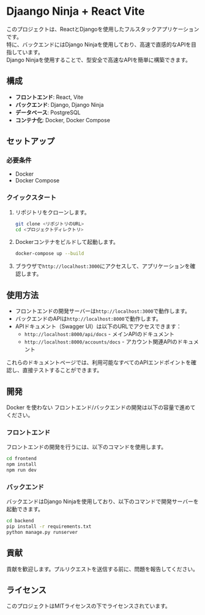 # Djaango Ninja + React Vite

このプロジェクトは、ReactとDjangoを使用したフルスタックアプリケーションです。  
特に、バックエンドにはDjango Ninjaを使用しており、高速で直感的なAPIを目指しています。  
Django Ninjaを使用することで、型安全で高速なAPIを簡単に構築できます。


## 構成

- **フロントエンド**: React, Vite
- **バックエンド**: Django, Django Ninja
- **データベース**: PostgreSQL
- **コンテナ化**: Docker, Docker Compose

## セットアップ

### 必要条件

- Docker
- Docker Compose

### クイックスタート

1. リポジトリをクローンします。
   ```bash
   git clone <リポジトリのURL>
   cd <プロジェクトディレクトリ>
   ```

2. Dockerコンテナをビルドして起動します。
   ```bash
   docker-compose up --build
   ```

3. ブラウザで`http://localhost:3000`にアクセスして、アプリケーションを確認します。

## 使用方法

- フロントエンドの開発サーバーは`http://localhost:3000`で動作します。
- バックエンドのAPIは`http://localhost:8000`で動作します。
- APIドキュメント（Swagger UI）は以下のURLでアクセスできます：
  - `http://localhost:8000/api/docs` - メインAPIのドキュメント
  - `http://localhost:8000/accounts/docs` - アカウント関連APIのドキュメント

これらのドキュメントページでは、利用可能なすべてのAPIエンドポイントを確認し、直接テストすることができます。

## 開発

Docker を使わない フロントエンド/バックエンドの開発は以下の容量で進めてください。

### フロントエンド

フロントエンドの開発を行うには、以下のコマンドを使用します。

```bash
cd frontend
npm install
npm run dev
```

### バックエンド

バックエンドはDjango Ninjaを使用しており、以下のコマンドで開発サーバーを起動できます。

```bash
cd backend
pip install -r requirements.txt
python manage.py runserver
```

## 貢献

貢献を歓迎します。プルリクエストを送信する前に、問題を報告してください。

## ライセンス

このプロジェクトはMITライセンスの下でライセンスされています。 